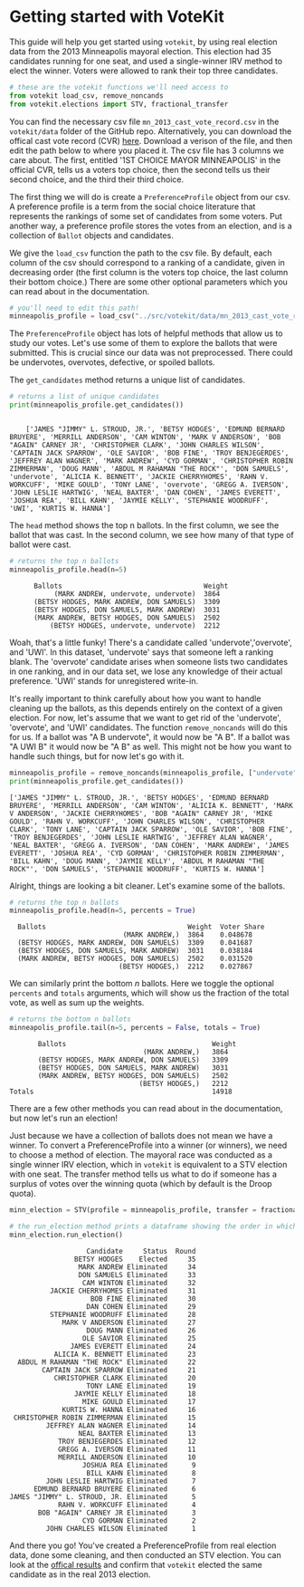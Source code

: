 # Getting started with VoteKit

This guide will help you get started using `votekit`, by using real election data from the 2013 Minneapolis mayoral election. This election had 35 candidates running for one seat, and used a single-winner IRV method to elect the winner. Voters were allowed to rank their top three candidates. 


```python
# these are the votekit functions we'll need access to
from votekit load_csv, remove_noncands
from votekit.elections import STV, fractional_transfer
```

You can find the necessary csv file `mn_2013_cast_vote_record.csv` in the `votekit/data` folder of the GitHub repo. Alternatively, you can download the offical cast vote record (CVR) [here](https://vote.minneapolismn.gov/results-data/election-results/2013/mayor/). Download a verison of the file, and then edit the path below to where you placed it. The csv file has 3 columns we care about. The first, entitled '1ST CHOICE MAYOR MINNEAPOLIS' in the official CVR, tells us a voters top choice, then the second tells us their second choice, and the third their third choice.

The first thing we will do is create a `PreferenceProfile` object from our csv. A preference profile is a term from the social choice literature that represents the rankings of some set of candidates from some voters. Put another way, a preference profile stores the votes from an election, and is a collection of `Ballot` objects and candidates. 

We give the `load_csv` function the path to the csv file. By default, each column of the csv should correspond to a ranking of a candidate, given in decreasing order (the first column is the voters top choice, the last column their bottom choice.) There are some other optional parameters which you can read about in the documentation.


```python
# you'll need to edit this path!
minneapolis_profile = load_csv("../src/votekit/data/mn_2013_cast_vote_record.csv")
```

The `PreferenceProfile` object has lots of helpful methods that allow us to study our votes. Let's use some of them to explore the ballots that were submitted. This is crucial since our data was not preprocessed. There could be undervotes, overvotes, defective, or spoiled ballots.

The `get_candidates` method returns a unique list of candidates.

```python
# returns a list of unique candidates
print(minneapolis_profile.get_candidates())
```
```

    ['JAMES "JIMMY" L. STROUD, JR.', 'BETSY HODGES', 'EDMUND BERNARD BRUYERE', 'MERRILL ANDERSON', 'CAM WINTON', 'MARK V ANDERSON', 'BOB "AGAIN" CARNEY JR', 'CHRISTOPHER CLARK', 'JOHN CHARLES WILSON', 'CAPTAIN JACK SPARROW', 'OLE SAVIOR', 'BOB FINE', 'TROY BENJEGERDES', 'JEFFREY ALAN WAGNER', 'MARK ANDREW', 'CYD GORMAN', 'CHRISTOPHER ROBIN ZIMMERMAN', 'DOUG MANN', 'ABDUL M RAHAMAN "THE ROCK"', 'DON SAMUELS', 'undervote', 'ALICIA K. BENNETT', 'JACKIE CHERRYHOMES', 'RAHN V. WORKCUFF', 'MIKE GOULD', 'TONY LANE', 'overvote', 'GREGG A. IVERSON', 'JOHN LESLIE HARTWIG', 'NEAL BAXTER', 'DAN COHEN', 'JAMES EVERETT', 'JOSHUA REA', 'BILL KAHN', 'JAYMIE KELLY', 'STEPHANIE WOODRUFF', 'UWI', 'KURTIS W. HANNA']

```
The `head` method shows the top n ballots. In the first column, we see the ballot that was cast. In the second column, we see how many of that type of ballot were cast. 
```python
# returns the top n ballots
minneapolis_profile.head(n=5)
```
```
      Ballots                                   Weight
           (MARK ANDREW, undervote, undervote)  3864  
      (BETSY HODGES, MARK ANDREW, DON SAMUELS)  3309  
      (BETSY HODGES, DON SAMUELS, MARK ANDREW)  3031  
      (MARK ANDREW, BETSY HODGES, DON SAMUELS)  2502  
          (BETSY HODGES, undervote, undervote)  2212
```

Woah, that's a little funky! There's a candidate called 'undervote','overvote', and 'UWI'. In this dataset, 'undervote' says that someone left a ranking blank. The 'overvote' candidate arises when someone lists two candidates in one ranking, and in our data set, we lose any knowledge of their actual preference. 'UWI' stands for unregistered write-in.

It's really important to think carefully about how you want to handle cleaning up the ballots, as this depends entirely on the context of a given election. For now, let's assume that we want to get rid of the 'undervote', 'overvote', and 'UWI' candidates. The function `remove_noncands` will do this for us. If a ballot was "A B undervote", it would now be "A B". If a ballot was "A UWI B" it would now be "A B" as well. This might not be how you want to handle such things, but for now let's go with it. 


```python
minneapolis_profile = remove_noncands(minneapolis_profile, ["undervote", "overvote", "UWI"])
print(minneapolis_profile.get_candidates())
```

    ['JAMES "JIMMY" L. STROUD, JR.', 'BETSY HODGES', 'EDMUND BERNARD BRUYERE', 'MERRILL ANDERSON', 'CAM WINTON', 'ALICIA K. BENNETT', 'MARK V ANDERSON', 'JACKIE CHERRYHOMES', 'BOB "AGAIN" CARNEY JR', 'MIKE GOULD', 'RAHN V. WORKCUFF', 'JOHN CHARLES WILSON', 'CHRISTOPHER CLARK', 'TONY LANE', 'CAPTAIN JACK SPARROW', 'OLE SAVIOR', 'BOB FINE', 'TROY BENJEGERDES', 'JOHN LESLIE HARTWIG', 'JEFFREY ALAN WAGNER', 'NEAL BAXTER', 'GREGG A. IVERSON', 'DAN COHEN', 'MARK ANDREW', 'JAMES EVERETT', 'JOSHUA REA', 'CYD GORMAN', 'CHRISTOPHER ROBIN ZIMMERMAN', 'BILL KAHN', 'DOUG MANN', 'JAYMIE KELLY', 'ABDUL M RAHAMAN "THE ROCK"', 'DON SAMUELS', 'STEPHANIE WOODRUFF', 'KURTIS W. HANNA']


Alright, things are looking a bit cleaner. Let's examine some of the ballots.


```python
# returns the top n ballots
minneapolis_profile.head(n=5, percents = True)
```

      Ballots                                   Weight  Voter Share
                                (MARK ANDREW,)  3864    0.048678   
      (BETSY HODGES, MARK ANDREW, DON SAMUELS)  3309    0.041687   
      (BETSY HODGES, DON SAMUELS, MARK ANDREW)  3031    0.038184   
      (MARK ANDREW, BETSY HODGES, DON SAMUELS)  2502    0.031520   
                               (BETSY HODGES,)  2212    0.027867   


We can similarly print the bottom $n$ ballots. Here we toggle the optional `percents` and `totals` arguments, which will show us the fraction of the total vote, as well as sum up the weights.


```python
# returns the bottom n ballots
minneapolis_profile.tail(n=5, percents = False, totals = True)
```

           Ballots                                    Weight
                                     (MARK ANDREW,)   3864 
           (BETSY HODGES, MARK ANDREW, DON SAMUELS)   3309 
           (BETSY HODGES, DON SAMUELS, MARK ANDREW)   3031 
           (MARK ANDREW, BETSY HODGES, DON SAMUELS)   2502 
                                    (BETSY HODGES,)   2212 
    Totals                                            14918 


There are a few other methods you can read about in the documentation, but now let's run an election!

Just because we have a collection of ballots does not mean we have a winner. To convert a PreferenceProfile into a winner (or winners), we need to choose a method of election. The mayoral race was conducted as a single winner IRV election, which in `votekit` is equivalent to a STV election with one seat. The transfer method tells us what to do if someone has a surplus of votes over the winning quota (which by default is the Droop quota). 


```python
minn_election = STV(profile = minneapolis_profile, transfer = fractional_transfer, seats = 1)
```


```python
# the run_election method prints a dataframe showing the order in which candidates are eliminated under STV
minn_election.run_election()
```

                       Candidate     Status  Round
                    BETSY HODGES    Elected     35
                     MARK ANDREW Eliminated     34
                     DON SAMUELS Eliminated     33
                      CAM WINTON Eliminated     32
              JACKIE CHERRYHOMES Eliminated     31
                        BOB FINE Eliminated     30
                       DAN COHEN Eliminated     29
              STEPHANIE WOODRUFF Eliminated     28
                 MARK V ANDERSON Eliminated     27
                       DOUG MANN Eliminated     26
                      OLE SAVIOR Eliminated     25
                   JAMES EVERETT Eliminated     24
               ALICIA K. BENNETT Eliminated     23
      ABDUL M RAHAMAN "THE ROCK" Eliminated     22
            CAPTAIN JACK SPARROW Eliminated     21
               CHRISTOPHER CLARK Eliminated     20
                       TONY LANE Eliminated     19
                    JAYMIE KELLY Eliminated     18
                      MIKE GOULD Eliminated     17
                 KURTIS W. HANNA Eliminated     16
     CHRISTOPHER ROBIN ZIMMERMAN Eliminated     15
             JEFFREY ALAN WAGNER Eliminated     14
                     NEAL BAXTER Eliminated     13
                TROY BENJEGERDES Eliminated     12
                GREGG A. IVERSON Eliminated     11
                MERRILL ANDERSON Eliminated     10
                      JOSHUA REA Eliminated      9
                       BILL KAHN Eliminated      8
             JOHN LESLIE HARTWIG Eliminated      7
          EDMUND BERNARD BRUYERE Eliminated      6
    JAMES "JIMMY" L. STROUD, JR. Eliminated      5
                RAHN V. WORKCUFF Eliminated      4
           BOB "AGAIN" CARNEY JR Eliminated      3
                      CYD GORMAN Eliminated      2
             JOHN CHARLES WILSON Eliminated      1


And there you go! You've created a PreferenceProfile from real election data, done some cleaning, and then conducted an STV election. You can look at the [offical results](https://vote.minneapolismn.gov/results-data/election-results/2013/mayor/) and confirm that `votekit` elected the same candidate as in the real 2013 election.
